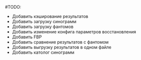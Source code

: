 #TODO:

* Добавить кэширование результатов
* Добавить загрузку синограмм
* Добавить загрузку фантомов
* Добавить изменение конфига параметров восстановления
* Добавить FBP
* Добавить сравнение результатов с фантомом
* Добавить выгрузку результатов в одном файле
* Добавить католог синограмм